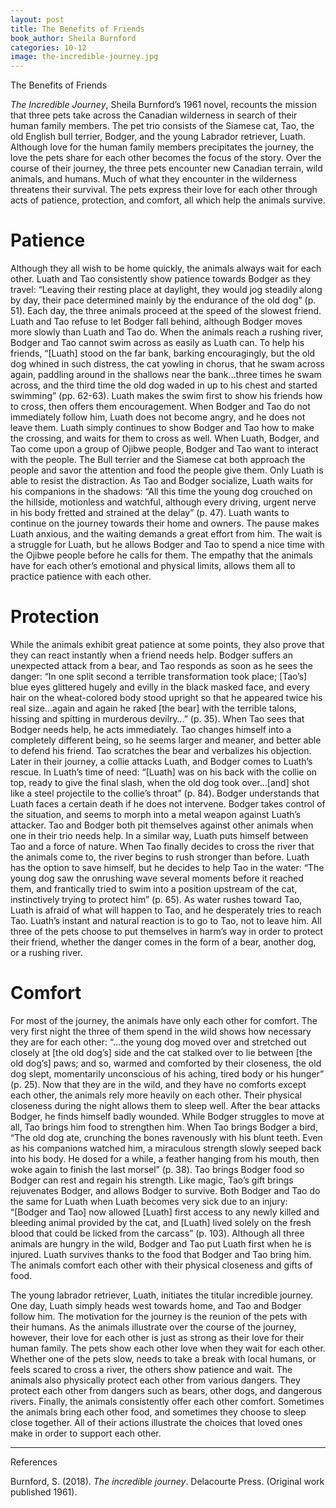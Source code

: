 ```yaml
---
layout: post
title: The Benefits of Friends
book_author: Sheila Burnford
categories: 10-12
image: the-incredible-journey.jpg
---
```


The Benefits of Friends

_The Incredible Journey_, Sheila Burnford’s 1961 novel, recounts the mission
that three pets take across the Canadian wilderness in search of their human
family members. The pet trio consists of the Siamese cat, Tao, the old English
bull terrier, Bodger, and the young Labrador retriever, Luath. Although love for
the human family members precipitates the journey, the love the pets share for
each other becomes the focus of the story. Over the course of their journey, the
three pets encounter new Canadian terrain, wild animals, and humans. Much of
what they encounter in the wilderness threatens their survival. The pets express
their love for each other through acts of patience, protection, and comfort, all
which help the animals survive.

# Patience

Although they all wish to be home quickly, the animals always wait for each
other. Luath and Tao consistently show patience towards Bodger as they travel:
“Leaving their resting place at daylight, they would jog steadily along by day,
their pace determined mainly by the endurance of the old dog” (p. 51). Each day,
the three animals proceed at the speed of the slowest friend. Luath and Tao
refuse to let Bodger fall behind, although Bodger moves more slowly than Luath
and Tao do. When the animals reach a rushing river, Bodger and Tao cannot swim
across as easily as Luath can. To help his friends, “[Luath] stood on the far
bank, barking encouragingly, but the old dog whined in such distress, the cat
yowling in chorus, that he swam across again, paddling around in the shallows
near the bank…three times he swam across, and the third time the old dog waded
in up to his chest and started swimming” (pp. 62-63). Luath makes the swim first
to show his friends how to cross, then offers them encouragement. When Bodger
and Tao do not immediately follow him, Luath does not become angry, and he does
not leave them. Luath simply continues to show Bodger and Tao how to make the
crossing, and waits for them to cross as well. When Luath, Bodger, and Tao come
upon a group of Ojibwe people, Bodger and Tao want to interact with the people.
The Bull terrier and the Siamese cat both approach the people and savor the
attention and food the people give them. Only Luath is able to resist the
distraction. As Tao and Bodger socialize, Luath waits for his companions in the
shadows:  “All this time the young dog crouched on the hillside, motionless and
watchful, although every driving, urgent nerve in his body fretted and strained
at the delay” (p. 47). Luath wants to continue on the journey towards their home
and owners. The pause makes Luath anxious, and the waiting demands a great
effort from him. The wait is a struggle for Luath, but he allows Bodger and Tao
to spend a nice time with the Ojibwe people before he calls for them. The
empathy that the animals have for each other’s emotional and physical limits,
allows them all to practice patience with each other.

# Protection

While the animals exhibit great patience at some points, they also prove that
they can react instantly when a friend needs help. Bodger suffers an unexpected
attack from a bear, and Tao responds as soon as he sees the danger: “In one
split second a terrible transformation took place; [Tao’s] blue eyes glittered
hugely and evilly in the black masked face, and every hair on the wheat-colored
body stood upright so that he appeared twice his real size…again and again he
raked [the bear] with the terrible talons, hissing and spitting in murderous
devilry…” (p. 35). When Tao sees that Bodger needs help, he acts immediately.
Tao changes himself into a completely different being, so he seems larger and
meaner, and better able to defend his friend. Tao scratches the bear and
verbalizes his objection. Later in their journey, a collie attacks Luath, and
Bodger comes to Luath’s rescue. In Luath’s time of need: “[Luath] was on his
back with the collie on top, ready to give the final slash, when the old dog
took over…[and] shot like a steel projectile to the collie’s throat” (p. 84).
Bodger understands that Luath faces a certain death if he does not intervene.
Bodger takes control of the situation, and seems to morph into a metal weapon
against Luath’s attacker. Tao and Bodger both pit themselves against other
animals when one in their trio needs help. In a similar way, Luath puts himself
between Tao and a force of nature. When Tao finally decides to cross the river
that the animals come to, the river begins to rush stronger than before. Luath
has the option to save himself, but he decides to help Tao in the water: “The
young dog saw the onrushing wave several moments before it reached them, and
frantically tried to swim into a position upstream of the cat, instinctively
trying to protect him” (p. 65). As water rushes toward Tao, Luath is afraid of
what will happen to Tao, and he desperately tries to reach Tao. Luath’s instant
and natural reaction is to go to Tao, not to leave him. All three of the pets
choose to put themselves in harm’s way in order to protect their friend, whether
the danger comes in the form of a bear, another dog, or a rushing river.

# Comfort

For most of the journey, the animals have only each other for comfort. The very
first night the three of them spend in the wild shows how necessary they are for
each other: “...the young dog moved over and stretched out closely at [the old
dog’s] side and the cat stalked over to lie between [the old dog’s] paws; and
so, warmed and comforted by their closeness, the old dog slept, momentarily
unconscious of his aching, tired body or his hunger” (p. 25). Now that they are
in the wild, and they have no comforts except each other, the animals rely more
heavily on each other. Their physical closeness during the night allows them to
sleep well. After the bear attacks Bodger, he finds himself badly wounded. While
Bodger struggles to move at all, Tao brings him food to strengthen him. When Tao
brings Bodger a bird, “The old dog ate, crunching the bones ravenously with his
blunt teeth. Even as his companions watched him, a miraculous strength slowly
seeped back into his body. He dosed for a while, a feather hanging from his
mouth, then woke again to finish the last morsel” (p. 38). Tao brings Bodger
food so Bodger can rest and regain his strength. Like magic, Tao’s gift brings
rejuvenates Bodger, and allows Bodger to survive. Both Bodger and Tao do the
same for Luath when Luath becomes very sick due to an injury: “[Bodger and Tao]
now allowed [Luath] first access to any newly killed and bleeding animal
provided by the cat, and [Luath] lived solely on the fresh blood that could be
licked from the carcass” (p. 103). Although all three animals are hungry in the
wild, Bodger and Tao put Luath first when he is injured. Luath survives thanks
to the food that Bodger and Tao bring him. The animals comfort each other with
their physical closeness and gifts of food.

The young labrador retriever, Luath, initiates the titular incredible journey.
One day, Luath simply heads west towards home, and Tao and Bodger follow him.
The motivation for the journey is the reunion of the pets with their humans. As
the animals illustrate over the course of the journey, however, their love for
each other is just as strong as their love for their human family. The pets show
each other love when they wait for each other. Whether one of the pets slow,
needs to take a break with local humans, or feels scared to cross a river, the
others show patience and wait. The animals also physically protect each other
from various dangers. They protect each other from dangers such as bears, other
dogs, and dangerous rivers. Finally, the animals consistently offer each other
comfort. Sometimes the animals bring each other food, and sometimes they choose
to sleep close together. All of their actions illustrate the choices that loved
ones make in order to support each other.

---
References

Burnford, S. (2018). _The incredible journey_. Delacourte Press. (Original work
published 1961).
